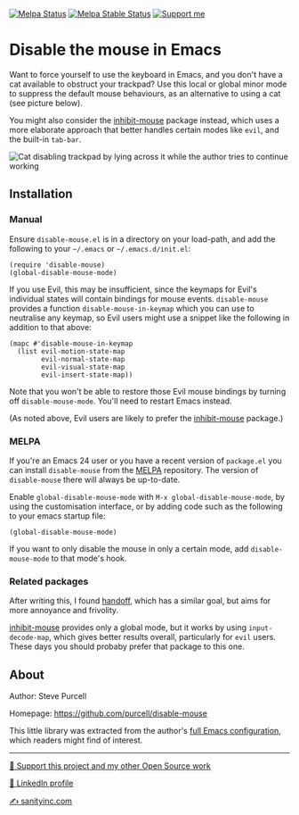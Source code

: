 [![Melpa Status](http://melpa.org/packages/disable-mouse-badge.svg)](http://melpa.org/#/disable-mouse)
[![Melpa Stable Status](http://stable.melpa.org/packages/disable-mouse-badge.svg)](http://stable.melpa.org/#/disable-mouse)
<a href="https://www.patreon.com/sanityinc"><img alt="Support me" src="https://img.shields.io/badge/Support%20Me-%F0%9F%92%97-ff69b4.svg"></a>

# Disable the mouse in Emacs

Want to force yourself to use the keyboard in Emacs, and you don't
have a cat available to obstruct your trackpad? Use this local or
global minor mode to suppress the default mouse behaviours, as an
alternative to using a cat (see picture below).

You might also consider the [inhibit-mouse](https://github.com/jamescherti/inhibit-mouse.el)
package instead, which uses a more elaborate approach that better handles certain modes like `evil`,
and the built-in `tab-bar`.

![Cat disabling trackpad by lying across it while the author tries to continue working](disable-mouse-cat.jpg)

## Installation

### Manual

Ensure `disable-mouse.el` is in a directory on your load-path, and
add the following to your `~/.emacs` or `~/.emacs.d/init.el`:

```elisp
(require 'disable-mouse)
(global-disable-mouse-mode)
```

If you use Evil, this may be insufficient, since the keymaps for
Evil's individual states will contain bindings for mouse
events. `disable-mouse` provides a function `disable-mouse-in-keymap`
which you can use to neutralise any keymap, so Evil users might use a
snippet like the following in addition to that above:

```elisp
(mapc #'disable-mouse-in-keymap
  (list evil-motion-state-map
        evil-normal-state-map
        evil-visual-state-map
        evil-insert-state-map))
```

Note that you won't be able to restore those Evil mouse bindings by turning off
`disable-mouse-mode`. You'll need to restart Emacs instead.

(As noted above, Evil users are likely to prefer the
[inhibit-mouse](https://github.com/jamescherti/inhibit-mouse.el) package.)

### MELPA

If you're an Emacs 24 user or you have a recent version of
`package.el` you can install `disable-mouse` from the
[MELPA](http://melpa.org) repository. The version of
`disable-mouse` there will always be up-to-date.

Enable `global-disable-mouse-mode` with `M-x global-disable-mouse-mode`, by using
the customisation interface, or by adding code such as the following
to your emacs startup file:

```elisp
(global-disable-mouse-mode)
```

If you want to only disable the mouse in only a certain mode, add
`disable-mouse-mode` to that mode's hook.

### Related packages

After writing this, I found
[handoff](https://github.com/rejeep/handoff.el), which has a similar
goal, but aims for more annoyance and frivolity.

[inhibit-mouse](https://github.com/jamescherti/inhibit-mouse.el) provides only a global mode,
but it works by using `input-decode-map`, which gives better results overall, particularly for `evil` users.
These days you should probaby prefer that package to this one.


## About

Author: Steve Purcell <steve at sanityinc dot com>

Homepage: https://github.com/purcell/disable-mouse

This little library was extracted from the author's
[full Emacs configuration](https://github.com/purcell/emacs.d), which
readers might find of interest.

<hr>

[💝 Support this project and my other Open Source work](https://www.patreon.com/sanityinc)

[💼 LinkedIn profile](https://uk.linkedin.com/in/stevepurcell)

[✍ sanityinc.com](http://www.sanityinc.com/)
